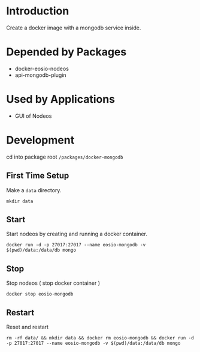 # Introduction
Create a docker image with a mongodb service inside.

# Depended by Packages
* docker-eosio-nodeos
* api-mongodb-plugin

# Used by Applications
* GUI of Nodeos

# Development
cd into package root `/packages/docker-mongodb`

## First Time Setup
Make a `data` directory.
```
mkdir data
```

## Start
Start nodeos by creating and running a docker container.

```
docker run -d -p 27017:27017 --name eosio-mongodb -v $(pwd)/data:/data/db mongo
```

## Stop
Stop nodeos ( stop docker container )

```
docker stop eosio-mongodb
```

## Restart
Reset and restart

```
rm -rf data/ && mkdir data && docker rm eosio-mongodb && docker run -d -p 27017:27017 --name eosio-mongodb -v $(pwd)/data:/data/db mongo
```
